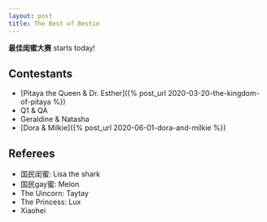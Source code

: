 ```yaml
---
layout: post
title: The Best of Bestie
---
```



<p class="message">
  <strong>最佳闺蜜大赛</strong> starts today!
</p>

## Contestants
* [Pitaya the Queen & Dr. Esther]({% post_url 2020-03-20-the-kingdom-of-pitaya %})
* Q1 & QA
* Geraldine & Natasha
* [Dora & Milkie]({% post_url 2020-06-01-dora-and-milkie %})

## Referees
* 国民闺蜜: Lisa the shark
* 国民gay蜜: Melon
* The Uincorn: Taytay
* The Princess: Lux
* Xiaohei